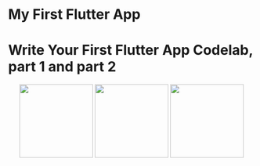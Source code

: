 # My First Flutter App

# Write Your First Flutter App Codelab, part 1 and part 2

<p align="middle">
  <img src="/screenshots/part1.png" width="150" />
  <img src="/screenshots/part2-1.png" width="150" /> 
  <img src="/screenshots/part2-2.png" width="150" />
</p>
